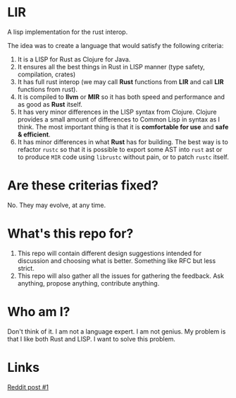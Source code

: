 # LIR
A lisp implementation for the rust interop.

The idea was to create a language that would satisfy the following criteria:

1. It is a LISP for Rust as Clojure for Java.
2. It ensures all the best things in Rust in LISP manner (type safety, compilation, crates)
3. It has full rust interop (we may call **Rust** functions from **LIR** and call **LIR** functions from rust).
4. It is compiled to **llvm** or **MIR** so it has both speed and performance and as good as **Rust** itself.
5. It has very minor differences in the LISP syntax from Clojure. Clojure provides a small amount of differences to Common Lisp in syntax as I think. The most important thing is that it is **comfortable for use** and **safe & efficient**.
6. It has minor differences in what **Rust** has for building. The best way is to refactor `rustc` so that it is possible to export some AST into `rust` ast or to produce `MIR` code using `librustc` without pain, or to patch `rustc` itself.

# Are these criterias fixed?
No. They may evolve, at any time.

# What's this repo for?
1. This repo will contain different design suggestions intended for discussion and choosing what is better. Something like RFC but less strict.
2. This repo will also gather all the issues for gathering the feedback. Ask anything, propose anything, contribute anything.

# Who am I?
Don't think of it. I am not a language expert. I am not genius. My problem is that I like both Rust and LISP. I want to solve this problem.

# Links
[Reddit post #1](https://www.reddit.com/r/rust/comments/86jm7m/thinking_about_lisplike_language_with_rust_interop/)
